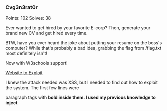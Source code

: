 ### Cvg3n3rat0r

Points: 102
Solves: 38

Ever wanted to get hired by your favorite E-corp? Then, generate your brand new CV and get hired every time.

BTW, have you ever heard the joke about putting your resume on the boss's computer? While that's probably a bad idea, grabbing the flag from /flag.txt
most definitely isn't!

Now with W3schools support!

[Website to Exploit](http://cvgenerator.zajebistyc.tf)

I knew the attack needed was XSS, but I needed to find out how to exploit the system. The first few lines were <p> paragraph tags with <b> bold inside them. I used my previous knowledge to inject <script> tags. I realized that document.location.href was needed, so I added that. I was then given the /tmp directory it was located in.

```
<script>document.write(document.location.href)</script>
```
  
  I found a medium article by r3d-buck3t to exfil XSS
  
[Medium](https://medium.com/r3d-buck3t/xss-to-exfiltrate-data-from-pdfs-f5bbb35eaba7)
  
  After slowly looking around the page, I noticed one I thought would work.
  
```  
<script>x=new XMLHttpRequest;x.onload=function(){document.write(this.responseText)};x.open("GET","file:///home/reader/.ssh/id_rsa");x.send();</script>
```  
  
  I switched the file path to what I needed, which was "file:///flag.txt"
  
  After 20 attempts, I finally achieved my answer.
